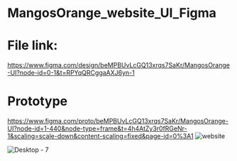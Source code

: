 # MangosOrange_website_UI_Figma
# File link:
https://www.figma.com/design/beMPBUvLcGQ13xrqs7SaKr/MangosOrange-UI?node-id=0-1&t=RPYqQRCggaAXJ6yn-1
# Prototype

https://www.figma.com/proto/beMPBUvLcGQ13xrqs7SaKr/MangosOrange-UI?node-id=1-440&node-type=frame&t=4h4AtZy3r0fRGeNr-1&scaling=scale-down&content-scaling=fixed&page-id=0%3A1
![website](https://github.com/user-attachments/assets/10ea13c4-b90c-44d5-a442-da613296d0cc)

![Desktop - 7](https://github.com/user-attachments/assets/6074ffb9-32b2-4cd7-a6db-d8b71abdb3a5)
